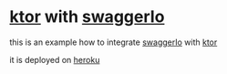 # [ktor](https://github.com/Kotlin/ktor) with [swaggerIo](https://swagger.io/)

this is an example how to integrate [swaggerIo](https://swagger.io/) with [ktor](https://github.com/Kotlin/ktor)

it is deployed on [heroku](https://ktor-swagger.herokuapp.com/)
